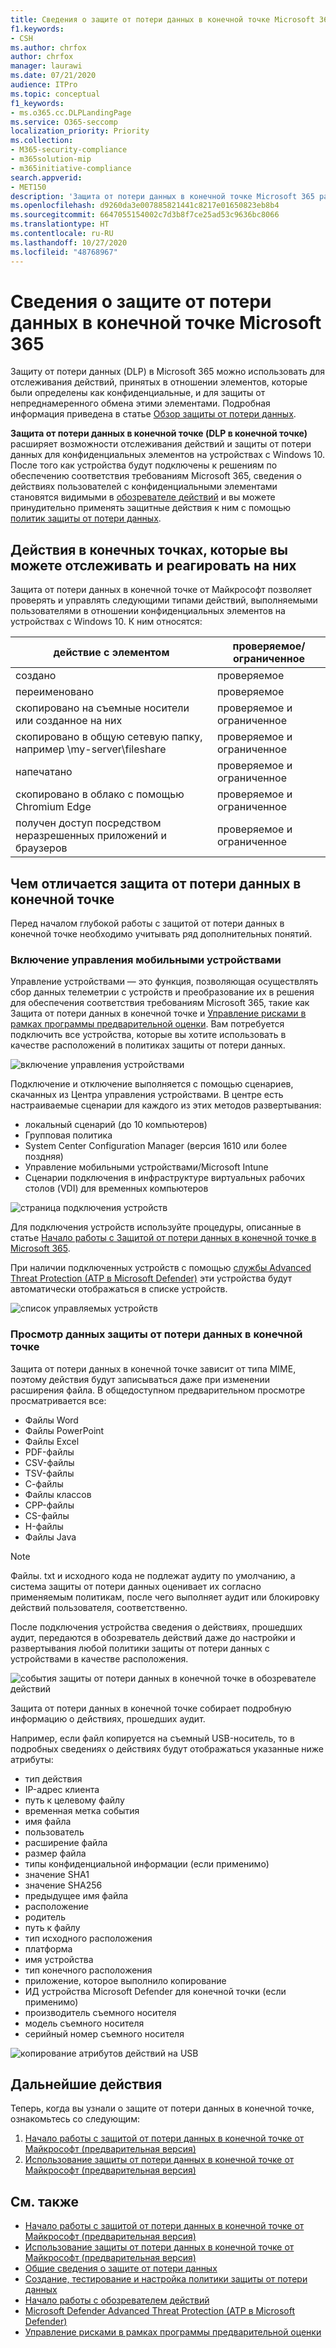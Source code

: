 ```yaml
---
title: Сведения о защите от потери данных в конечной точке Microsoft 365
f1.keywords:
- CSH
ms.author: chrfox
author: chrfox
manager: laurawi
ms.date: 07/21/2020
audience: ITPro
ms.topic: conceptual
f1_keywords:
- ms.o365.cc.DLPLandingPage
ms.service: O365-seccomp
localization_priority: Priority
ms.collection:
- M365-security-compliance
- m365solution-mip
- m365initiative-compliance
search.appverid:
- MET150
description: 'Защита от потери данных в конечной точке Microsoft 365 расширяет отслеживание действий с файлами и защитных действий для конечных точек этих файлов. В решениях для обеспечения соответствия требованиям Microsoft 365 файлы являются видимыми '
ms.openlocfilehash: d9260da3e007885821441c8217e01650823eb8b4
ms.sourcegitcommit: 6647055154002c7d3b8f7ce25ad53c9636bc8066
ms.translationtype: HT
ms.contentlocale: ru-RU
ms.lasthandoff: 10/27/2020
ms.locfileid: "48768967"
---
```

# <a name="learn-about-microsoft-365-endpoint-data-loss-prevention"></a>Сведения о защите от потери данных в конечной точке Microsoft 365

Защиту от потери данных (DLP) в Microsoft 365 можно использовать для отслеживания действий, принятых в отношении элементов, которые были определены как конфиденциальные, и для защиты от непреднамеренного обмена этими элементами. Подробная информация приведена в статье [Обзор защиты от потери данных](data-loss-prevention-policies.md).

**Защита от потери данных в конечной точке (DLP в конечной точке)** расширяет возможности отслеживания действий и защиты от потери данных для конфиденциальных элементов на устройствах с Windows 10. После того как устройства будут подключены к решениям по обеспечению соответствия требованиям Microsoft 365, сведения о действиях пользователей с конфиденциальными элементами становятся видимыми в [обозревателе действий](data-classification-activity-explorer.md) и вы можете принудительно применять защитные действия к ним с помощью [политик защиты от потери данных](create-test-tune-dlp-policy.md).

## <a name="endpoint-activities-you-can-monitor-and-take-action-on"></a>Действия в конечных точках, которые вы можете отслеживать и реагировать на них

Защита от потери данных в конечной точке от Майкрософт позволяет проверять и управлять следующими типами действий, выполняемыми пользователями в отношении конфиденциальных элементов на устройствах с Windows 10. К ним относятся:


|действие с элементом |проверяемое/ограниченное  |
|---------|---------|
|создано    | проверяемое      |
|переименовано    |  проверяемое       |
|скопировано на съемные носители или созданное на них     |     проверяемое и ограниченное|
|скопировано в общую сетевую папку, например \\my-server\fileshare   |     проверяемое и ограниченное    |
|напечатано |    проверяемое и ограниченное       |
|скопировано в облако с помощью Chromium Edge    |   проверяемое и ограниченное        |
|получен доступ посредством неразрешенных приложений и браузеров    |  проверяемое и ограниченное       |

## <a name="whats-different-in-endpoint-dlp"></a>Чем отличается защита от потери данных в конечной точке

Перед началом глубокой работы с защитой от потери данных в конечной точке необходимо учитывать ряд дополнительных понятий.

### <a name="enabling-device-management"></a>Включение управления мобильными устройствами

Управление устройствами — это функция, позволяющая осуществлять сбор данных телеметрии с устройств и преобразование их в решения для обеспечения соответствия требованиям Microsoft 365, такие как Защита от потери данных в конечной точке и [Управление рисками в рамках программы предварительной оценки](insider-risk-management.md). Вам потребуется подключить все устройства, которые вы хотите использовать в качестве расположений в политиках защиты от потери данных.

![включение управления устройствами](../media/endpoint-dlp-learn-about-1-enable-device-management.png)

Подключение и отключение выполняется с помощью сценариев, скачанных из Центра управления устройствами. В центре есть настраиваемые сценарии для каждого из этих методов развертывания:

- локальный сценарий (до 10 компьютеров)
- Групповая политика
- System Center Configuration Manager (версия 1610 или более поздняя)
- Управление мобильными устройствами/Microsoft Intune
- Сценарии подключения в инфраструктуре виртуальных рабочих столов (VDI) для временных компьютеров

![страница подключения устройств](../media/endpoint-dlp-learn-about-3-device-onboarding-page.png)

 Для подключения устройств используйте процедуры, описанные в статье [Начало работы с Защитой от потери данных в конечной точке в Microsoft 365](endpoint-dlp-getting-started.md).

При наличии подключенных устройств с помощью [службы Advanced Threat Protection (ATP в Microsoft Defender)](https://docs.microsoft.com/windows/security/threat-protection/) эти устройства будут автоматически отображаться в списке устройств.

![список управляемых устройств](../media/endpoint-dlp-learn-about-2-device-list.png)

### <a name="viewing-endpoint-dlp-data"></a>Просмотр данных защиты от потери данных в конечной точке

 Защита от потери данных в конечной точке зависит от типа MIME, поэтому действия будут записываться даже при изменении расширения файла. В общедоступном предварительном просмотре просматривается все:

- Файлы Word
- Файлы PowerPoint
- Файлы Excel
- PDF-файлы
- CSV-файлы
- ТSV-файлы
- С-файлы
- Файлы классов
- CPP-файлы
- CS-файлы
- H-файлы
- Файлы Java

> [!NOTE]
> Файлы. txt и исходного кода не подлежат аудиту по умолчанию, а система защиты от потери данных оценивает их согласно применяемым политикам, после чего выполняет аудит или блокировку действий пользователя, соответственно.

После подключения устройства сведения о действиях, прошедших аудит, передаются в обозреватель действий даже до настройки и развертывания любой политики защиты от потери данных с устройствами в качестве расположения.

![события защиты от потери данных в конечной точке в обозревателе действий](../media/endpoint-dlp-learn-about-4-activity-explorer.png)

Защита от потери данных в конечной точке собирает подробную информацию о действиях, прошедших аудит.

Например, если файл копируется на съемный USB-носитель, то в подробных сведениях о действиях будут отображаться указанные ниже атрибуты:

- тип действия
- IP-адрес клиента
- путь к целевому файлу
- временная метка события
- имя файла
- пользователь
- расширение файла
- размер файла
- типы конфиденциальной информации (если применимо)
- значение SHA1
- значение SHA256
- предыдущее имя файла
- расположение
- родитель
- путь к файлу
- тип исходного расположения
- платформа
- имя устройства
- тип конечного расположения
- приложение, которое выполнило копирование
- ИД устройства Microsoft Defender для конечной точки (если применимо)
- производитель съемного носителя
- модель съемного носителя
- серийный номер съемного носителя

![копирование атрибутов действий на USB](../media/endpoint-dlp-learn-about-5-activity-attributes.png)

## <a name="next-steps"></a>Дальнейшие действия

Теперь, когда вы узнали о защите от потери данных в конечной точке, ознакомьтесь со следующим:

1) [Начало работы с защитой от потери данных в конечной точке от Майкрософт (предварительная версия)](endpoint-dlp-getting-started.md)
2) [Использование защиты от потери данных в конечной точке от Майкрософт (предварительная версия)](endpoint-dlp-using.md)

## <a name="see-also"></a>См. также

- [Начало работы с защитой от потери данных в конечной точке от Майкрософт (предварительная версия)](endpoint-dlp-getting-started.md)
- [Использование защиты от потери данных в конечной точке от Майкрософт (предварительная версия)](endpoint-dlp-using.md)
- [Общие сведения о защите от потери данных](data-loss-prevention-policies.md)
- [Создание, тестирование и настройка политики защиты от потери данных](create-test-tune-dlp-policy.md)
- [Начало работы с обозревателем действий](data-classification-activity-explorer.md)
- [Microsoft Defender Advanced Threat Protection (ATP в Microsoft Defender)](https://docs.microsoft.com/windows/security/threat-protection/)
- [Управление рисками в рамках программы предварительной оценки](insider-risk-management.md)